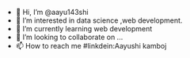 - 👋 Hi, I’m @aayu143shi
- 👀 I’m interested in data science ,web development.
- 🌱 I’m currently learning web development
- 💞️ I’m looking to collaborate on ...
- 📫 How to reach me #linkdein:Aayushi kamboj

<!---
aayu143shi/aayu143shi is a ✨ special ✨ repository because its `README.md` (this file) appears on your GitHub profile.
You can click the Preview link to take a look at your changes.
--->
